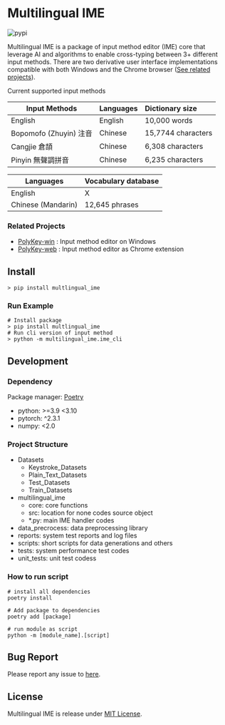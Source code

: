 # Multilingual IME

![pypi](https://img.shields.io/pypi/v/multilingual_ime)

Multilingual IME is a package of input method editor (IME) core that leverage AI and algorithms to enable cross-typing between 3+ different input methods.
There are two derivative user interface implementations compatible with both Windows and the Chrome browser ([See related projects](#related-projects)).

Current supported input methods

| Input Methods | Languages | Dictionary size |
| ---- | ----- | :---- |
| English | English | 10,000 words |
| Bopomofo (Zhuyin) 注音 | Chinese | 15,7744 characters |
| Cangjie 倉頡 | Chinese | 6,308 characters |
 | Pinyin 無聲調拼音 | Chinese | 6,235 characters|

| Languages | Vocabulary database |
| ---- | :---- |
| English | X |
| Chinese (Mandarin) | 12,645 phrases|

### Related Projects

* [PolyKey-win](https://github.com/Zen-Transform/polykey-win) : Input method editor on Windows
* [PolyKey-web](https://github.com/Zen-Transform/PolyKey-web) : Input method editor as Chrome extension

## Install

```shell
> pip install multlingual_ime
```

### Run Example

```shell
# Install package
> pip install multlingual_ime
# Run cli version of input method
> python -m multilingual_ime.ime_cli
```

## Development

### Dependency

Package manager: [Poetry](https://python-poetry.org/)  

* python: >=3.9 <3.10
* pytorch: ^2.3.1
* numpy: <2.0

### Project Structure

* Datasets
  * Keystroke_Datasets
  * Plain_Text_Datasets
  * Test_Datasets
  * Train_Datasets
* multilingual_ime
  * core: core functions
  * src: location for none codes source object
  * \*.py: main IME handler codes
* data_precrocess: data preprocessing library
* reports:  system test reports and log files
* scripts: short scripts for data generations and others
* tests: system performance test codes
* unit_tests: unit test codess

### How to run script

```shell
# install all dependencies
poetry install

# Add package to dependencies
poetry add [package]

# run module as script
python -m [module_name].[script]
```

## Bug Report

Please report any issue to [here](https://github.com/Zen-Transform/Multilingual-IME/issues).

## License

Multilingual IME is release under [MIT License](https://github.com/Zen-Transform/Multilingual-IME?tab=MIT-1-ov-file).
